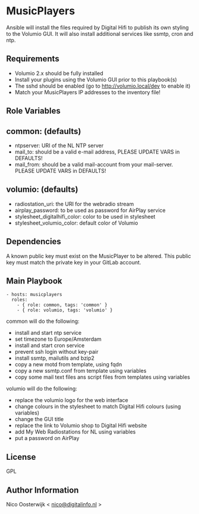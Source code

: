 MusicPlayers
============

Ansible will install the files required by Digital Hifi to publish its own styling to the Volumio GUI. It will also install additional services like ssmtp, cron and ntp. 

Requirements
------------
- Volumio 2.x should be fully installed
- Install your plugins using the Volumio GUI prior to this playbook(s)
- The sshd should be enabled (go to http://volumio.local/dev to enable it)
- Match your MusicPlayers IP addresses to the inventory file!

Role Variables
--------------

common: (defaults)
-------
- ntpserver: URI of the NL NTP server
- mail_to: should be a valid e-mail address, PLEASE UPDATE VARS in DEFAULTS! 
- mail_from: should be a valid mail-account from your mail-server. PLEASE UPDATE VARS in DEFAULTS!

volumio: (defaults)
--------
- radiostation_uri: the URI for the webradio stream
- airplay_password: to be used as password for AirPlay service
- stylesheet_digitalhifi_color: color to be used in stylesheet
- stylesheet_volumio_color: default color of Volumio


Dependencies
------------

A known public key must exist on the MusicPlayer to be altered. This public key must match the private key in your GitLab account.

Main Playbook
-------------

    - hosts: musicplayers
      roles:
        - { role: common, tags: 'common' }
        - { role: volumio, tags: 'volumio' }

common will do the following:
- install and start ntp service
- set timezone to Europe/Amsterdam
- install and start cron service
- prevent ssh login without key-pair
- install ssmtp, mailutils and bzip2
- copy a new motd from template, using fqdn
- copy a new ssmtp.conf from template using variables
- copy some mail text files ans script files from templates using variables

volumio will do the following:
- replace the volumio logo for the web interface
- change colours in the stylesheet to match Digital Hifi colours (using variables)
- change the GUI title
- replace the link to Volumio shop to Digital Hifi website
- add My Web Radiostations for NL using variables
- put a password on AirPlay

License
-------

GPL

Author Information
------------------

Nico Oosterwijk < nico@digitalinfo.nl >

